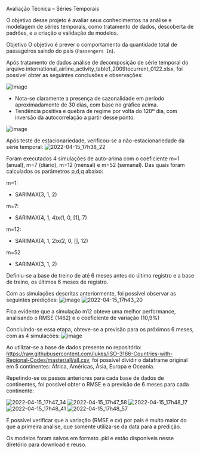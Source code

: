 Avaliação Técnica – Séries Temporais

O objetivo desse projeto é avaliar seus conhecimentos na análise e modelagem de séries temporais, como tratamento de dados, descoberta de padrões, e a criação e validação de modelos.

Objetivo
O objetivo é prever o comportamento da quantidade total de passageiros saindo do país (`Passengers In`).


Após tratamento de dados análise de decomposição de série temporal do arquivo international_airline_activity_table1_2009tocurrent_0122.xlsx, foi possível obter as seguintes conclusões e observações:

![image](https://user-images.githubusercontent.com/94915093/163629570-e181f9a9-e5cc-4b28-adf3-1166eb40ae0d.png)

- Nota-se claramente a presença de sazonalidade em período aproximadamente de 30 dias, com base no gráfico acima.
- Tendência positiva e quebra de regime por volta do 120º dia, com inversão da autocorrelação a partir desse ponto.

![image](https://user-images.githubusercontent.com/94915093/163629817-0a7f48c0-094f-441b-81fb-22cb70f65f0d.png)

Após teste de estacionariedade, verificou-se a não-estacionariedade da série temporal:
![2022-04-15_17h38_22](https://user-images.githubusercontent.com/94915093/163629884-ffbb60ed-2151-4f65-8521-1eb0f1905ee6.png)

Foram executados 4 simulações de auto-arima com o coeficiente m=1 (anual), m=7 (diário), m=12 (mensal) e m=52 (semanal).
Das quais foram calculados os parâmetros p,d,q abaixo:

m=1:
- SARIMAX(3, 1, 2)

m=7:
- SARIMAX(4, 1, 4)x(1, 0, [1], 7)

m=12:
- SARIMAX(4, 1, 2)x(2, 0, [], 12)	

m=52
- SARIMAX(3, 1, 2)


Definiu-se a base de treino de até 6 meses antes do último registro e a base de treino, os últimos 6 meses de registro.

Com as simulações descritas anteriormente, foi possível observar as seguintes predições:
![image](https://user-images.githubusercontent.com/94915093/163630210-b56a40e0-bbfe-4558-91f5-fbb578aedbc0.png)
![2022-04-15_17h43_20](https://user-images.githubusercontent.com/94915093/163630241-f171ef1f-cfc1-463b-a62e-777c1933b21a.png)

Fica evidente que a simulação m12 obteve uma melhor performance, analisando o RMSE (1462) e o coeficiente de variação (10,9%)

Concluindo-se essa etapa, obteve-se a previsão para os próximos 6 meses, com as 4 simulações:
![image](https://user-images.githubusercontent.com/94915093/163630353-c3363de9-d720-4e21-8085-3272b2b11413.png)


Ao utilizar-se a base de dados presente no repositório: https://raw.githubusercontent.com/lukes/ISO-3166-Countries-with-Regional-Codes/master/all/all.csv, foi possível dividir o dataframe original em 5 continentes: África, Américas, Ásia, Europa e Oceania.

Repetindo-se os passos anteriores para cada base de dados de continentes, foi possível obter o RMSE e a previsão de 6 meses para cada continente:

![2022-04-15_17h47_34](https://user-images.githubusercontent.com/94915093/163630540-5db8cab1-e253-4261-952b-2937a02698e0.png)
![2022-04-15_17h47_58](https://user-images.githubusercontent.com/94915093/163630567-b1b41da7-e189-46cd-8d36-c508d9738309.png)
![2022-04-15_17h48_17](https://user-images.githubusercontent.com/94915093/163630591-809788f9-bcc7-4424-b93d-7554c2bddcb7.png)
![2022-04-15_17h48_41](https://user-images.githubusercontent.com/94915093/163630615-72d961dc-6054-4e8f-a1d7-554a68076acb.png)
![2022-04-15_17h48_57](https://user-images.githubusercontent.com/94915093/163630626-e07be164-8df3-41cd-90ce-4784d50cb91d.png)

É possível verificar que a variação (RMSE e cv) por país é muito maior do que a primeira análise, que somente utiliza-se da data para a predição.

Os modelos foram salvos em formato .pkl e estão disponíveis nesse diretório para download e reuso.





